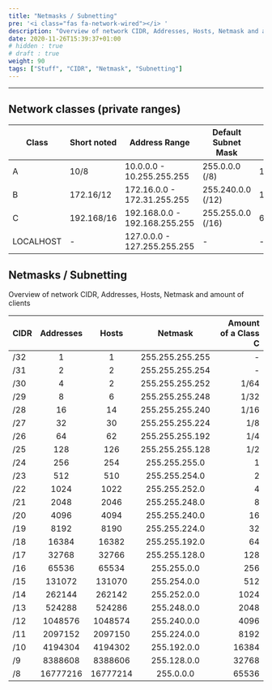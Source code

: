 ```yaml
---
title: "Netmasks / Subnetting"
pre: '<i class="fas fa-network-wired"></i> '
description: "Overview of network CIDR, Addresses, Hosts, Netmask and amount of clients."
date: 2020-11-26T15:39:37+01:00
# hidden : true
# draft : true
weight: 90
tags: ["Stuff", "CIDR", "Netmask", "Subnetting"]
---
```


---

## Network classes (private ranges)

| Class     | Short noted | Address Range                 | Default Subnet Mask | Available Hosts |
| --------- | ----------- | ----------------------------- | ------------------- | --------------- |
| A         | 10/8        | 10.0.0.0 - 10.255.255.255     | 255.0.0.0 (/8)      | 16.777.214      |
| B         | 172.16/12   | 172.16.0.0 - 172.31.255.255   | 255.240.0.0 (/12)   | 1.048.574       |
| C         | 192.168/16  | 192.168.0.0 - 192.168.255.255 | 255.255.0.0 (/16)   | 65.534          |
| LOCALHOST | -           | 127.0.0.0 - 127.255.255.255   | -                   | -               |

## Netmasks / Subnetting

Overview of network CIDR, Addresses, Hosts, Netmask and amount of clients

| CIDR | Addresses |  Hosts   |     Netmask     | Amount of a Class C |
| :--- | :-------: | :------: | :-------------: | ------------------: |
| /32  |     1     |    1     | 255.255.255.255 |                   - |
| /31  |     2     |    2     | 255.255.255.254 |                   - |
| /30  |     4     |    2     | 255.255.255.252 |                1/64 |
| /29  |     8     |    6     | 255.255.255.248 |                1/32 |
| /28  |    16     |    14    | 255.255.255.240 |                1/16 |
| /27  |    32     |    30    | 255.255.255.224 |                 1/8 |
| /26  |    64     |    62    | 255.255.255.192 |                 1/4 |
| /25  |    128    |   126    | 255.255.255.128 |                 1/2 |
| /24  |    256    |   254    |  255.255.255.0  |                   1 |
| /23  |    512    |   510    |  255.255.254.0  |                   2 |
| /22  |   1024    |   1022   |  255.255.252.0  |                   4 |
| /21  |   2048    |   2046   |  255.255.248.0  |                   8 |
| /20  |   4096    |   4094   |  255.255.240.0  |                  16 |
| /19  |   8192    |   8190   |  255.255.224.0  |                  32 |
| /18  |   16384   |  16382   |  255.255.192.0  |                  64 |
| /17  |   32768   |  32766   |  255.255.128.0  |                 128 |
| /16  |   65536   |  65534   |   255.255.0.0   |                 256 |
| /15  |  131072   |  131070  |   255.254.0.0   |                 512 |
| /14  |  262144   |  262142  |   255.252.0.0   |                1024 |
| /13  |  524288   |  524286  |   255.248.0.0   |                2048 |
| /12  |  1048576  | 1048574  |   255.240.0.0   |                4096 |
| /11  |  2097152  | 2097150  |   255.224.0.0   |                8192 |
| /10  |  4194304  | 4194302  |   255.192.0.0   |               16384 |
| /9   |  8388608  | 8388606  |   255.128.0.0   |               32768 |
| /8   | 16777216  | 16777214 |    255.0.0.0    |               65536 |
